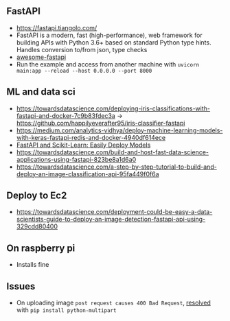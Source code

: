 ## FastAPI
* https://fastapi.tiangolo.com/
* FastAPI is a modern, fast (high-performance), web framework for building APIs with Python 3.6+ based on standard Python type hints. Handles conversion to/from json, type checks
* [awesome-fastapi](https://github.com/mjhea0/awesome-fastapi)
* Run the example and access from another machine with `uvicorn main:app --reload --host 0.0.0.0 --port 8000`

## ML and data sci
* https://towardsdatascience.com/deploying-iris-classifications-with-fastapi-and-docker-7c9b83fdec3a -> https://github.com/happilyeverafter95/iris-classifier-fastapi
* https://medium.com/analytics-vidhya/deploy-machine-learning-models-with-keras-fastapi-redis-and-docker-4940df614ece
* [FastAPI and Scikit-Learn: Easily Deploy Models](http://nickc1.github.io/api,/scikit-learn/2019/01/10/scikit-fastapi.html)
* https://towardsdatascience.com/build-and-host-fast-data-science-applications-using-fastapi-823be8a1d6a0
* https://towardsdatascience.com/a-step-by-step-tutorial-to-build-and-deploy-an-image-classification-api-95fa449f0f6a

## Deploy to Ec2
* https://towardsdatascience.com/deployment-could-be-easy-a-data-scientists-guide-to-deploy-an-image-detection-fastapi-api-using-329cdd80400

## On raspberry pi
* Installs fine

## Issues
* On uploading image `post request causes 400 Bad Request`, [resolved](https://stackoverflow.com/questions/62429244/uploading-images-in-fastapi-post-request-causes-400-bad-request) with `pip install python-multipart`
